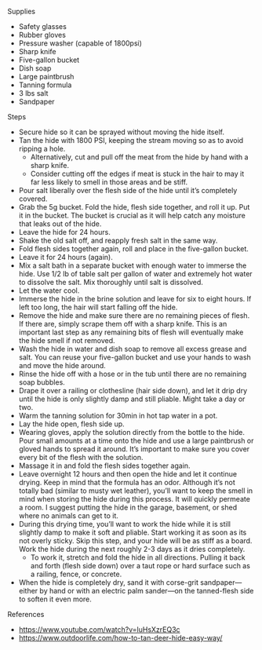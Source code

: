 

Supplies
- Safety glasses
- Rubber gloves
- Pressure washer (capable of 1800psi)
- Sharp knife
- Five-gallon bucket
- Dish soap
- Large paintbrush
- Tanning formula
- 3 lbs salt
- Sandpaper

Steps
- Secure hide so it can be sprayed without moving the hide itself.
- Tan the hide with 1800 PSI, keeping the stream moving so as to avoid ripping a hole.
  - Alternatively, cut and pull off the meat from the hide by hand with a sharp knife.
  - Consider cutting off the edges if meat is stuck in the hair to may it far less likely to smell in those areas and be stiff.
- Pour salt liberally over the flesh side of the hide until it’s completely covered.
- Grab the 5g bucket. Fold the hide, flesh side together, and roll it up. Put it in the bucket. The bucket is crucial as it will help catch any moisture that leaks out of the hide.
- Leave the hide for 24 hours.
- Shake the old salt off, and reapply fresh salt in the same way.
- Fold flesh sides together again, roll and place in the five-gallon bucket.
- Leave it for 24 hours (again).
- Mix a salt bath in a separate bucket with enough water to immerse the hide. Use 1/2 lb of table salt per gallon of water and extremely hot water to dissolve the salt. Mix thoroughly until salt is dissolved.
- Let the water cool.
- Immerse the hide in the brine solution and leave for six to eight hours. If left too long, the hair will start falling off the hide.
- Remove the hide and make sure there are no remaining pieces of flesh. If there are, simply scrape them off with a sharp knife. This is an important last step as any remaining bits of flesh will eventually make the hide smell if not removed.
- Wash the hide in water and dish soap to remove all excess grease and salt. You can reuse your five-gallon bucket and use your hands to wash and move the hide around. 
- Rinse the hide off with a hose or in the tub until there are no remaining soap bubbles.
- Drape it over a railing or clothesline (hair side down), and let it drip dry until the hide is only slightly damp and still pliable. Might take a day or two.
- Warm the tanning solution for 30min in hot tap water in a pot.
- Lay the hide open, flesh side up.
- Wearing gloves, apply the solution directly from the bottle to the hide. Pour small amounts at a time onto the hide and use a large paintbrush or gloved hands to spread it around. It’s important to make sure you cover every bit of the flesh with the solution.
- Massage it in and fold the flesh sides together again. 
- Leave overnight 12 hours and then open the hide and let it continue drying. Keep in mind that the formula has an odor. Although it’s not totally bad (similar to musty wet leather), you’ll want to keep the smell in mind when storing the hide during this process. It will quickly permeate a room. I suggest putting the hide in the garage, basement, or shed where no animals can get to it.
- During this drying time, you’ll want to work the hide while it is still slightly damp to make it soft and pliable. Start working it as soon as its not overly sticky. Skip this step, and your hide will be as stiff as a board. Work the hide during the next roughly 2-3 days as it dries completely.
  - To work it, stretch and fold the hide in all directions. Pulling it back and forth (flesh side down) over a taut rope or hard surface such as a railing, fence, or concrete. 
- When the hide is completely dry, sand it with corse-grit sandpaper—either by hand or with an electric palm sander—on the tanned-flesh side to soften it even more.

References
- https://www.youtube.com/watch?v=luHsXzrEQ3c
- https://www.outdoorlife.com/how-to-tan-deer-hide-easy-way/